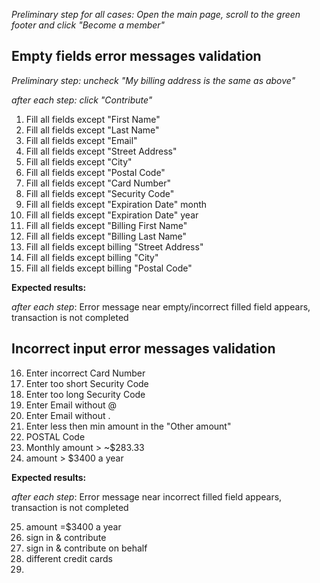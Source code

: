 *Preliminary step for all cases: Open the main page, scroll to the green footer and click "Become a member"*


## Empty fields error messages validation
*Preliminary step: uncheck "My billing address is the same as above"*

*after each step: click "Contribute"*
1. Fill all fields except "First Name"
2. Fill all fields except "Last Name"
3. Fill all fields except "Email"
4. Fill all fields except "Street Address"
5. Fill all fields except "City"
6. Fill all fields except "Postal Code"
7. Fill all fields except "Card Number"
8. Fill all fields except "Security Code"
9. Fill all fields except "Expiration Date" month
10. Fill all fields except "Expiration Date" year
11. Fill all fields except "Billing First Name"
12. Fill all fields except "Billing Last Name"
13. Fill all fields except billing "Street Address"
14. Fill all fields except billing "City"
15. Fill all fields except billing "Postal Code"

**Expected results:**

*after each step*: Error message near empty/incorrect filled field appears, transaction is not completed

## Incorrect input error messages validation

16. Enter incorrect Card Number
17. Enter too short Security Code
18. Enter too long Security Code
19. Enter Email without @
20. Enter Email without .
21. Enter less then min amount in the "Other amount"
22. POSTAL Code
23. Monthly amount > ~$283.33
24. amount > $3400 a year

**Expected results:**

*after each step*: Error message near incorrect filled field appears, transaction is not completed



25. amount =$3400 a year
26. sign in & contribute
27. sign in & contribute on behalf 
28. different credit cards
29. 



